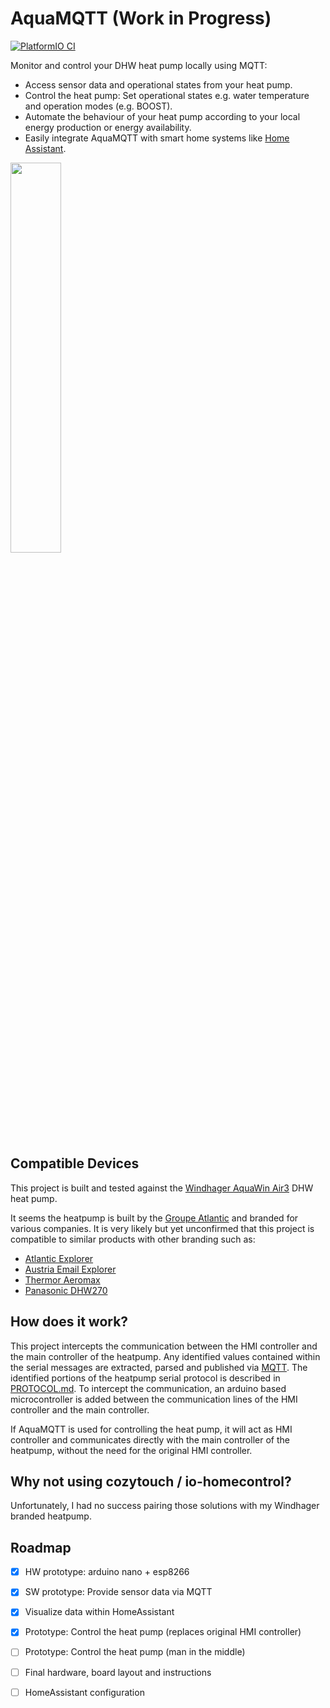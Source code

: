 # AquaMQTT (Work in Progress)

[![PlatformIO CI](https://github.com/tspopp/AquaMQTT/actions/workflows/main.yml/badge.svg)](https://github.com/tspopp/AquaMQTT/actions/workflows/main.yml)

Monitor and control your DHW heat pump locally using MQTT:

- Access sensor data and operational states from your heat pump.
- Control the heat pump: Set operational states e.g. water temperature and operation modes (e.g. BOOST).
- Automate the behaviour of your heat pump according to your local energy production or energy availability.
- Easily integrate AquaMQTT with smart home systems like [Home Assistant](https://www.home-assistant.io/).

<img src="../media/homeassistant.png?raw=true" width=40% height=40%>

## Compatible Devices

This project is built and tested against
the [Windhager AquaWin Air3](https://www.windhager.com/en/products/hot-water-tanks/aquawin-air3/) DHW heat pump.

It seems the heatpump is built by the [Groupe Atlantic](https://www.groupe-atlantic.fr/) and branded for various
companies. It is very likely but yet unconfirmed that this project is compatible to similar products with other branding
such as:

- [Atlantic Explorer](https://www.atlantic-comfort.com/Water-Heaters/Heat-pump-water-heaters/Explorer)
- [Austria Email Explorer](https://www.austria-email.de/produkte/waermepumpensysteme/waermepumpen-trinkwasser/explorer-evo-2/)
- [Thermor Aeromax](https://www.thermor.com/our-solutions/renewable-energy-solutions/heat-pump-water-heaters/aeromax-premium)
- [Panasonic DHW270](https://www.aircon.panasonic.eu/CH_de/model/paw-dhw270f/)

## How does it work?

This project intercepts the communication between the HMI controller and the main controller of the heatpump. Any
identified values contained within the serial messages are extracted, parsed and published via [MQTT](./MQTT.md). The
identified portions of the heatpump serial protocol is described in [PROTOCOL.md](./PROTOCOL.md). To intercept the
communication, an arduino based microcontroller is added between the communication lines of the HMI controller and the
main controller.

If AquaMQTT is used for controlling the heat pump, it will act as HMI controller and communicates directly with the main
controller of the heatpump, without the need for the original HMI controller.

## Why not using cozytouch / io-homecontrol?

Unfortunately, I had no success pairing those solutions with my Windhager branded heatpump.

## Roadmap

- [x] HW prototype: arduino nano + esp8266
- [x] SW prototype: Provide sensor data via MQTT
- [x] Visualize data within HomeAssistant
- [x] Prototype: Control the heat pump (replaces original HMI controller)
- [ ] Prototype: Control the heat pump (man in the middle)
- [ ] Final hardware, board layout and instructions
- [ ] HomeAssistant configuration


